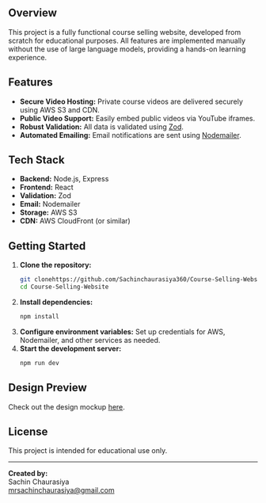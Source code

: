 ## Overview

This project is a fully functional course selling website, developed from scratch for educational purposes. All features are implemented manually without the use of large language models, providing a hands-on learning experience.

## Features

- **Secure Video Hosting:** Private course videos are delivered securely using AWS S3 and CDN.
- **Public Video Support:** Easily embed public videos via YouTube iframes.
- **Robust Validation:** All data is validated using [Zod](https://zod.dev/).
- **Automated Emailing:** Email notifications are sent using [Nodemailer](https://nodemailer.com/).

## Tech Stack

- **Backend:** Node.js, Express
- **Frontend:** React
- **Validation:** Zod
- **Email:** Nodemailer
- **Storage:** AWS S3
- **CDN:** AWS CloudFront (or similar)

## Getting Started

1. **Clone the repository:**
    ```bash
    git clonehttps://github.com/Sachinchaurasiya360/Course-Selling-Website
    cd Course-Selling-Website
    ```
2. **Install dependencies:**
    ```bash
    npm install
    ```
3. **Configure environment variables:** Set up credentials for AWS, Nodemailer, and other services as needed.
4. **Start the development server:**
    ```bash
    npm run dev
    ```

## Design Preview

Check out the design mockup [here](https://app.banani.co/preview/Q1yEjhsxt6yzkRNAAxkB).

## License

This project is intended for educational use only.

---

**Created by:**  
Sachin Chaurasiya  
mrsachinchaurasiya@gmail.com



